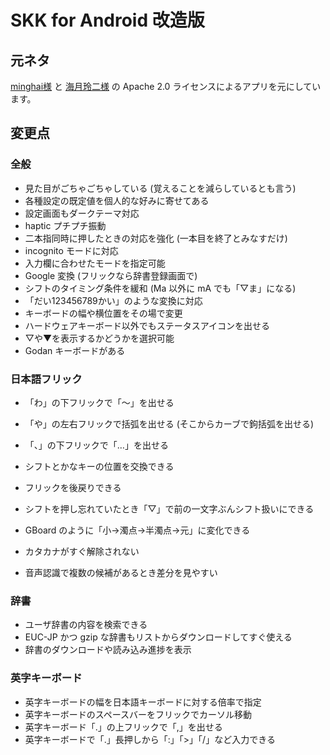 # SKK for Android 改造版

## 元ネタ

[minghai様](https://code.google.com/archive/p/android-apps-by-minghai/) と
[海月玲二様](http://ray-mizuki.la.coocan.jp/software/skk_jp.html) の
Apache 2.0 ライセンスによるアプリを元にしています。

## 変更点

### 全般

- 見た目がごちゃごちゃしている (覚えることを減らしているとも言う)
- 各種設定の既定値を個人的な好みに寄せてある
- 設定画面もダークテーマ対応
- haptic プチプチ振動
- 二本指同時に押したときの対応を強化 (一本目を終了とみなすだけ)
- incognito モードに対応
- 入力欄に合わせたモードを指定可能
- Google 変換 (フリックなら辞書登録画面で)
- シフトのタイミング条件を緩和 (Ma 以外に mA でも「▽ま」になる)
- 「だい123456789かい」のような変換に対応
- キーボードの幅や横位置をその場で変更
- ハードウェアキーボード以外でもステータスアイコンを出せる
- ▽や▼を表示するかどうかを選択可能
- Godan キーボードがある

### 日本語フリック

- 「わ」の下フリックで「～」を出せる
- 「や」の左右フリックで括弧を出せる (そこからカーブで鉤括弧を出せる)
- 「、」の下フリックで「…」を出せる
- シフトとかなキーの位置を交換できる
- フリックを後戻りできる
- シフトを押し忘れていたとき「▽」で前の一文字ぶんシフト扱いにできる
- GBoard のように「小→濁点→半濁点→元」に変化できる
- カタカナがすぐ解除されない

- 音声認識で複数の候補があるとき差分を見やすい

### 辞書

- ユーザ辞書の内容を検索できる
- EUC-JP かつ gzip な辞書もリストからダウンロードしてすぐ使える
- 辞書のダウンロードや読み込み進捗を表示

### 英字キーボード

- 英字キーボードの幅を日本語キーボードに対する倍率で指定
- 英字キーボードのスペースバーをフリックでカーソル移動
- 英字キーボード「.」の上フリックで「,」を出せる
- 英字キーボードで「.」長押しから「:」「>」「/」など入力できる
